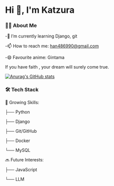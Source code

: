 # Hi 👋, I'm Katzura

### 🧑‍💻 About Me

-🌱 I’m currently learning Django, git

-📫 How to reach me: han486990@gmail.com

-😄 Favourite anime: Gintama

If you have faith , your dream will surely come true.

[![Anurag's GitHub stats](https://github-readme-stats.vercel.app/api?username=Power-Kid&show_icons=true&theme=tokyonight)](https://github.com/anuraghazra/github-readme-stats)

### 🛠️ Tech Stack


🌱 Growing Skills:

├── Python

├── Django

├── Git/GitHub

├── Docker

└── MySQL

🔜 Future Interests:

├── JavaScript

└── LLM


<!--
**Power-Kid/Power-Kid** is a ✨ _special_ ✨ repository because its `README.md` (this file) appears on your GitHub profile.

Here are some ideas to get you started:

- 🔭 I’m currently working on ...
- 🌱 I’m currently learning ...
- 👯 I’m looking to collaborate on ...
- 🤔 I’m looking for help with ...
- 💬 Ask me about ...
- 📫 How to reach me: ...
- 😄 Pronouns: ...
- ⚡ Fun fact: ...
-->

